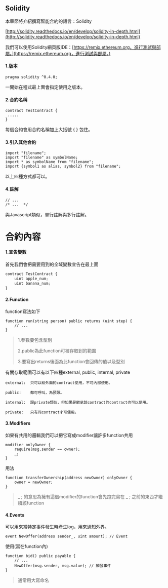 ## Solidity

本章節將介紹撰寫智能合約的語言：Solidity

[http://solidity.readthedocs.io/en/develop/solidity-in-depth.html](http://solidity.readthedocs.io/en/develop/solidity-in-depth.html)

我們可以使用Solidity網頁版IDE：[https://remix.ethereum.org，進行測試與部屬。](https://remix.ethereum.org，進行測試與部屬。)

#### 1.版本

```
pragma solidity ^0.4.0;
```

一開始在程式最上面會指定使用之版本。

#### 2.合約名稱

```
contract TestContract {
 .....
}
```

每個合約會用合約名稱加上大括號 { } 包住。

#### 3.引入其他合約

```
import "filename";
import "filename" as symbolName;
import * as symbolName from "filename";
import {symbol1 as alias, symbol2} from "filename";
```

以上四種方式都可以。

#### 4.註解

```
// ...
/* ...  */
```

與Javascript類似，單行註解與多行註解。

# 合約內容

#### 1.宣告變數

首先我們會把需要用到的全域變數宣告在最上面

```js
contract TestContract {
    uint apple_num;
    uint banana_num;  
}
```

#### 2.Function

function寫法如下

```
function run(string person) public returns (uint step) { 
    // ...
}
```

> 1.參數要包含型別
>
> 2.public為此function可被存取到的範圍
>
> 3.要寫出returns後面為此function會回傳的值以及型別

有關存取範圍可以有以下四種external, public, internal, private

```
external:  只可以給外面的contract使用，不可內部使用。

public:    都可呼叫，為預設。

internal:  跟private類似，但如果是繼承該contract的contract也可以使用。

private:   只有同contract才可使用。
```

#### 3.Modifiers

如果有共用的邏輯我們可以把它寫成modifier讓許多function共用

```
modifier onlyOwner {
    require(msg.sender == owner);
    _;
}
```

用法

```
function transferOwnership(address newOwner) onlyOwner { 
    owner = newOwner;
}
```

> \_ ; 的意思為擁有這個modifier的function會先跑完寫在 \_ ; 之前的東西才繼續該function

#### 4.Events

可以用來當特定事件發生時產生log，用來通知外界。

```
event NewOffer(address sender_, uint amount); // Event
```

使用\(寫在function內\)

```
function bid() public payable {
    // ...
    NewOffer(msg.sender, msg.value); // 觸發事件
}
```

> 通常用大寫命名



